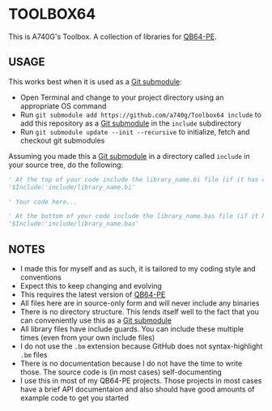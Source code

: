 # TOOLBOX64

This is A740G's Toolbox. A collection of libraries for [QB64-PE](https://www.qb64phoenix.com/).

## USAGE

This works best when it is used as a [Git submodule](https://git-scm.com/book/en/v2/Git-Tools-Submodules):

- Open Terminal and change to your project directory using an appropriate OS command
- Run `git submodule add https://github.com/a740g/Toolbox64 include` to add this repository as a [Git submodule](https://git-scm.com/book/en/v2/Git-Tools-Submodules) in the `include` subdirectory
- Run `git submodule update --init --recursive` to initialize, fetch and checkout git submodules

Assuming you made this a [Git submodule](https://git-scm.com/book/en/v2/Git-Tools-Submodules) in a directory called `include` in your source tree, do the following:

```vb
' At the top of your code include the library_name.bi file (if it has one)
'$Include:'include/library_name.bi'

' Your code here...

' At the bottom of your code include the library_name.bas file (if it has one)
'$Include:'include/library_name.bas'
```

## NOTES

- I made this for myself and as such, it is tailored to my coding style and conventions
- Expect this to keep changing and evolving
- This requires the latest version of [QB64-PE](https://github.com/QB64-Phoenix-Edition/QB64pe/releases/latest)
- All files here are in source-only form and will never include any binaries
- There is no directory structure. This lends itself well to the fact that you can conveniently use this as a [Git submodule](https://git-scm.com/book/en/v2/Git-Tools-Submodules)
- All library files have include guards. You can include these multiple times (even from your own include files)
- I do not use the `.bm` extension because GitHub does not syntax-highlight `.bm` files
- There is no documentation because I do not have the time to write those. The source code is (in most cases) self-documenting
- I use this in most of my QB64-PE projects. Those projects in most cases have a brief API documentaion and also should have good amounts of example code to get you started
